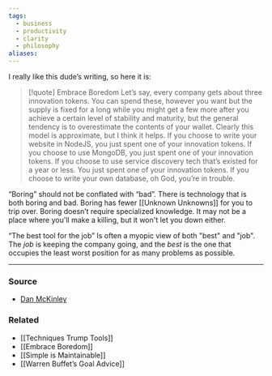 ```yaml
---
tags:
  - business
  - productivity
  - clarity
  - philosophy
aliases:
---
```

I really like this dude’s writing, so here it is:

> [!quote] Embrace Boredom
> Let’s say, every company gets about three innovation tokens. You can spend these, however you want but the supply is fixed for a long while you might get a few more after you achieve a certain level of stability and maturity, but the general tendency is to overestimate the contents of your wallet. Clearly this model is approximate, but I think it helps.
> If you choose to write your website in NodeJS, you just spent one of your innovation tokens. If you choose to use MongoDB, you just spent one of your innovation tokens. If you choose to use service discovery tech that’s existed for a year or less. You just spent one of your innovation tokens. If you choose to write your own database, oh God, you’re in trouble.

“Boring” should not be conflated with “bad”. There is technology that is both boring and bad. Boring has fewer [[Unknown Unknowns]] for you to trip over. Boring doesn’t require specialized knowledge. It may not be a place where you'll make a killing, but it won't let you down either. 

“The best tool for the job” Is often a myopic view of both "best" and "job". The *job* is keeping the company going, and the *best* is the one that occupies the least worst position for as many problems as possible.

****
### Source
- [Dan McKinley](https://mcfunley.com/choose-boring-technology)
### Related
- [[Techniques Trump Tools]]
- [[Embrace Boredom]]
- [[Simple is Maintainable]]
- [[Warren Buffet’s Goal Advice]]